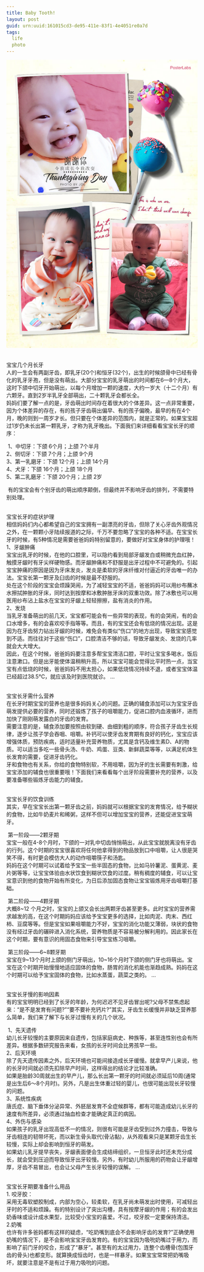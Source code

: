 ```yaml
---
title: Baby Tooth!
layout: post
guid: urn:uuid:161015cd3-de95-411e-83f1-4e4051re0a7d
tags:
  life 
  photo
---
```

![Baby tooth](/media/files/2017/tooth.JPG) 
<p>宝宝几个月长牙<br />人的一生会有两副牙齿，即乳牙(20个)和恒牙(32个)，出生的时候颌骨中已经有骨化的乳牙牙孢，但是没有萌出。大部分宝宝的乳牙萌出的时间都在6—8个月大，这时下颌中切牙开始萌出，以每个月增加一颗的速度，大约一岁大（十二个月）有六颗牙。直到2岁半乳牙全部萌出，二十颗乳牙会都长全。<br />妈妈们要了解一点的是，牙齿萌出时间存在着很大的个体差异。这一点非常重要，因为个体差异的存在，有的孩子牙齿萌出偏早、有的孩子偏晚，最早的有在4个月，晚的则到一周岁才长。但只要在个体差异的范围内，就是正常的。如果宝宝超过1岁仍未长出第一颗乳牙，才称为乳牙晚出。下面我们来详细看看宝宝长牙的顺序：</p><p> 1、中切牙：下颌 6个月；上颌 7个半月<br />2、侧切牙：下颌 7个月；上颌 9个月<br />3、第一乳磨牙：下颌 12个月；上颌 14个月<br />4、犬牙：下颌 16个月；上颌 18个月<br />5、第二乳磨牙：下颌 20个月；上颌 2岁</p><p> 有的宝宝会有个别牙齿的萌出顺序颠倒，但最终并不影响牙齿的排列，不需要特别处理。</p><p> <br />宝宝长牙的症状护理<br />相信妈妈们内心都希望自己的宝宝拥有一副漂亮的牙齿，但除了关心牙齿外观情况之外，在一颗颗小牙陆续报道的之际，千万不要忽略了宝宝的各种不适。在宝宝长牙的时候，有5种情况是需要爸爸妈妈特别留意的，要做好对宝宝身体的护理哦！<br />1、牙龈肿痛<br />宝宝出乳牙的时候，在他的口腔里，可以隐约看到局部牙龈发白或稍微充血红肿，触摸牙龈时有牙尖样硬物感。而牙龈肿痛和不舒服是出牙过程中不可避免的。引起宝宝肿痛的原因是因为牙床发炎，发炎是柔软的牙床纤维对付逼近的牙齿唯一的办法。宝宝长第一颗牙及臼齿的时候是最不舒服的。<br />处在这个阶段的宝宝会烦躁哭闹，为了减轻宝宝的不适，爸爸妈妈可以用纱布蘸冰水擦拭肿胀的牙床，同时达到按摩和冰敷肿胀牙床的双重功效。除了冰敷也可以用医用纱布沾上盐水在宝宝的牙龈上轻轻擦擦，盐有消炎的作用。<br />2、发烧<br />当乳牙准备萌出的前几天，宝宝都可能会有一些异常的表现，有的会哭闹，有的会口水增多，有的会喜欢咬手指等等。而且，有的宝宝还会有低烧的情况出现。这是因为在牙齿努力钻出牙龈的时候，难免会有类似“伤口”的地方出现，导致宝宝感觉到不适。而往往对于这些“伤口”，口腔清洁不够的话，导致牙龈发炎、发烧的几率就会大大增大。<br />因此，在这个时候，爸爸妈妈要注意多帮宝宝清洁口腔，平时让宝宝多喝水，饭后注意漱口。但是出牙能使体温稍稍升高，所以宝宝可能会觉得比平时热一点，当宝宝有点低烧的时候，爸爸妈妈不用太担心，如果低烧情况持续不退，或者宝宝体温已经超过38.5℃，就应该及时到医院就诊。 ...</p><p> <br />宝宝长牙需什么营养<br />在长牙时期宝宝的营养也是很多妈妈关心的问题。正确的辅食添加可以为宝宝牙齿萌发提供必要的营养，同时还锻炼了孩子的咀嚼能力，促进口腔内血液循环，进而加快了刚刚萌发露白的牙齿的发育。<br />需要注意的是，辅食添加要按照由软到硬、由细到粗的顺序，符合孩子牙齿生长规律，逐步让孩子学会吞咽、咀嚼。补钙可以使牙齿发育期有良好的钙化，宝宝应该增强体质，预防疾病，适时适量补充营养物质，尤其是含钙及维生素D、A的物质。可以适当多吃一些骨头汤、牛奶、鸡蛋、豆类、新鲜蔬菜等等，以满足机体生长发育的需要，促进牙齿钙化。<br />牙和食物也有关系，你给的食物特别软，不用咀嚼，因为牙的生长需要有刺激，给宝宝添加的辅食也很重要哦！下面我们来看看每个出牙阶段需要补充的营养，以及要准备哪些锻炼牙齿能力的辅食。</p><p> <br />宝宝长牙的饮食训练<br />其实，早在宝宝长出第一颗牙齿之前，妈妈就可以根据宝宝的发育情况，给予糊状的食物，比如牛奶麦片和稀粥，这样不但可以增加宝宝的营养，还能促进宝宝萌牙。</p><p> 第一阶段――2颗牙期<br />宝宝一般在4-8个月时，下颌的一对乳中切齿悄悄萌出，从此宝宝就脱离没有牙齿的行列。这个时期的宝宝很喜欢将任何他拿得到的物品放到口中咀嚼，让人很是哭笑不得，有时更会模仿大人的动作咀嚼筷子和汤匙。<br />妈妈在这个时期可以试着给予宝宝一些半固态的食物，比如马铃薯泥、蛋黄泥、麦片粥等等，让宝宝体验由水状饮食到糊状饮食的过度。稍有稠度的辅食，可以让宝宝意识到他的食物开始有所变化，为日后添加固态食物让宝宝锻炼用牙齿咀嚼打基础。</p><p> 第二阶段――4颗牙期<br />大概8~12 个月之时，宝宝的上颌又会长出两颗牙齿甚至更多。此时宝宝的营养需求越发的高，在这个时期妈妈应该给予宝宝更多的选择，比如肉泥、肉末、西红柿、豆腐等等。但是宝宝如果咀嚼能力不好，宝宝的消化功能又薄弱，块状的食物没有经过牙齿的碾碎进入消化系统，营养物质是不容易被分解利用的。因此家长在这个时期，要有意识的用固态食物来引导宝宝练习咀嚼。</p><p> 第三阶段――6~8颗牙期<br />宝宝在9~13个月时上颌的侧门牙萌出，10~16个月时下颌的侧门牙也将萌出。宝宝在这个时期开始慢慢地适应固体的食物，肠胃的消化机能也渐趋成熟。妈妈在这个时期可以给予宝宝固体的食物，比如水蒸蛋，蔬菜之类的。 ...</p><p> <br />宝宝长牙慢的影响因素<br />有的宝宝明明已经到了长牙的年龄，为何迟迟不见牙齿冒出呢?父母不禁焦虑起来：“是不是发育有问题?”“要不要补充钙片?”其实，牙齿生长缓慢并非缺乏营养那么简单，我们来了解下与长牙过慢有关的几个状况。</p><p> 1、先天遗传<br />幼儿长牙较慢的主要原因来自遗传，包括家庭病史、种族等，甚至连性别也会有所差异。根据多数研究报告来看，女孩的长牙时间会比男孩早一些。<br />2、后天环境<br />除了先天遗传因素之外，后天环境也可能间接造成长牙缓慢。就拿早产儿来说，他的长牙时间就必须先扣除早产时间，这样得出的结论才比较准确。<br />如果是胎龄30周就出生的早产儿，那么长出第一颗牙的时间就必须延后10周(通常是出生后6～8个月时)。另外，凡是出生体重过轻的婴儿，也很可能出现长牙较慢的问题。<br />3、系统性疾病<br />唐氏症、脑下垂体分泌异常、外胚层发育不全症候群等，都有可能造成幼儿长牙的速度有所差异，必须通过抽血检查才能确定真正的病因。<br />4、外伤与感染<br />如果孩子的乳牙出现高低不一的情况，则很有可能是牙齿受到过外力撞击，导致与牙齿相连的韧带坏死，而以新生骨头取代(骨沾黏)，从外观看来只是某颗牙齿生长较慢，实际上却会影响到恒牙的萌发。<br />如果幼儿乳牙提早丧失，牙龈表面便会生成结缔组织，一旦恒牙此时还未充分成长，就会受到压迫而导致恒牙出牙较慢。另外，有时幼儿所服用的药物会让牙龈增厚，牙齿不易冒出，也会让父母产生长牙较慢的误解。 ...</p><p> <br />宝宝长牙期要准备什么用品<br />1. 咬牙胶：<br />采用无毒软塑胶制成，内部为空心，较柔软，在乳牙尚未萌发出时使用，可减轻出牙时的不适和烦躁。有的特别设计了突出沟槽，具有按摩牙龈的作用；有的会发出奶香味或设计成水果型，比较受小宝宝的喜爱。不过，咬牙胶一定要保持清洁。<br />2.奶嘴<br />也许有许多爸妈都有这样的疑虑，“吃奶嘴到底会不会影响牙齿的发育?”正确使用奶嘴的情况下，是不会影响宝宝牙齿发育的。有的宝宝因为吸吮奶嘴过于用力，而影响了前门牙的咬合，形成了“暴牙”。甚至有的太过用力，连整个齿槽骨(包围牙齿的骨头)也都变形。就算换成恒齿时，也是一样暴牙。如果宝宝常常把奶嘴吸坏，就要注意是不是有过于用力吸吮的问题。</p>
